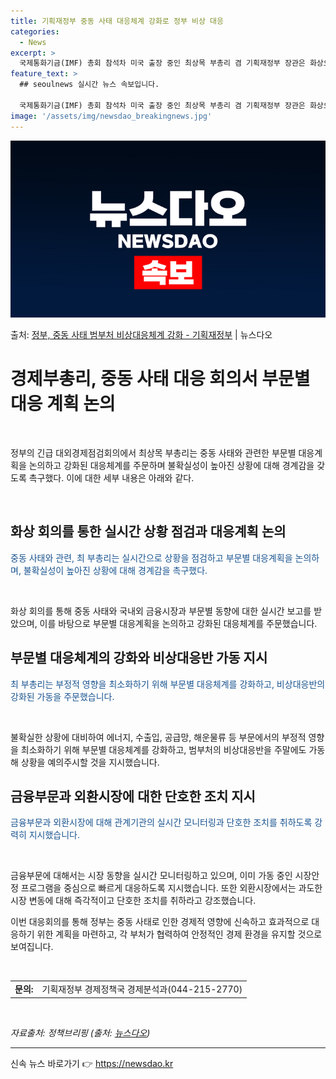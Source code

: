 ```yaml
---
title: 기획재정부 중동 사태 대응체계 강화로 정부 비상 대응
categories:
  - News
excerpt: >
  국제통화기금(IMF) 총회 참석차 미국 출장 중인 최상목 부총리 겸 기획재정부 장관은 화상으로 기재부 주요 …
feature_text: >
  ## seoulnews 실시간 뉴스 속보입니다.

  국제통화기금(IMF) 총회 참석차 미국 출장 중인 최상목 부총리 겸 기획재정부 장관은 화상으로 기재부 주요 …
image: '/assets/img/newsdao_breakingnews.jpg'
---
```


![뉴스다오 속보](/assets/img/newsdao_breakingnews.jpg)

<p>출처: <a href="https://newsdao.kr/3625" rel="dofollow">정부, 중동 사태 범부처 비상대응체계 강화 - 기획재정부</a> | 뉴스다오</p>

<h1 data-ke-size="size26">경제부총리, 중동 사태 대응 회의서 부문별 대응 계획 논의</h1>
<p data-ke-size="size16">&nbsp;</p>
정부의 긴급 대외경제점검회의에서 최상목 부총리는 중동 사태와 관련한 부문별 대응계획을 논의하고 강화된 대응체계를 주문하며 불확실성이 높아진 상황에 대해 경계감을 갖도록 촉구했다. 이에 대한 세부 내용은 아래와 같다.
<p data-ke-size="size16">&nbsp;</p>

<h2 data-ke-size="size26">화상 회의를 통한 실시간 상황 점검과 대응계획 논의</h2>
<p data-ke-size="size16"><span style="color: #1a5490;">중동 사태와 관련, 최 부총리는 실시간으로 상황을 점검하고 부문별 대응계획을 논의하며, 불확실성이 높아진 상황에 대해 경계감을 촉구했다.</span></p>
<p data-ke-size="size16">&nbsp;</p>
화상 회의를 통해 중동 사태와 국내외 금융시장과 부문별 동향에 대한 실시간 보고를 받았으며, 이를 바탕으로 부문별 대응계획을 논의하고 강화된 대응체계를 주문했습니다.

<h2 data-ke-size="size26">부문별 대응체계의 강화와 비상대응반 가동 지시</h2>
<p data-ke-size="size16"><span style="color: #1a5490;">최 부총리는 부정적 영향을 최소화하기 위해 부문별 대응체계를 강화하고, 비상대응반의 강화된 가동을 주문했습니다.</span></p>
<p data-ke-size="size16">&nbsp;</p>
불확실한 상황에 대비하여 에너지, 수출입, 공급망, 해운물류 등 부문에서의 부정적 영향을 최소화하기 위해 부문별 대응체계를 강화하고, 범부처의 비상대응반을 주말에도 가동해 상황을 예의주시할 것을 지시했습니다.

<h2 data-ke-size="size26">금융부문과 외환시장에 대한 단호한 조치 지시</h2>
<p data-ke-size="size16"><span style="color: #1a5490;">금융부문과 외환시장에 대해 관계기관의 실시간 모니터링과 단호한 조치를 취하도록 강력히 지시했습니다.</span></p>
<p data-ke-size="size16">&nbsp;</p>
금융부문에 대해서는 시장 동향을 실시간 모니터링하고 있으며, 이미 가동 중인 시장안정 프로그램을 중심으로 빠르게 대응하도록 지시했습니다. 또한 외환시장에서는 과도한 시장 변동에 대해 즉각적이고 단호한 조치를 취하라고 강조했습니다.

이번 대응회의를 통해 정부는 중동 사태로 인한 경제적 영향에 신속하고 효과적으로 대응하기 위한 계획을 마련하고, 각 부처가 협력하여 안정적인 경제 환경을 유지할 것으로 보여집니다.
<p data-ke-size="size16">&nbsp;</p>
<table>
  <tbody>
    <tr>
      <td style="text-align: left; height: 17px;"><b>문의:</b></td>
      <td style="text-align: left; height: 17px;">기획재정부 경제정책국 경제분석과(044-215-2770)</td>
    </tr>
  </tbody>
</table>
<p data-ke-size="size16">&nbsp;</p>
<p data-ke-size="size16"><i>자료출처: 정책브리핑 (출처: <a href="https://newsdao.kr/3625">뉴스다오</a>)</i></p>
<hr data-ke-size="wide"> 

신속 뉴스 바로가기 👉 <a href="https://newsdao.kr" rel="dofollow">https://newsdao.kr</a>


